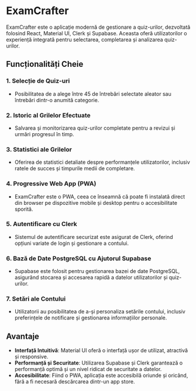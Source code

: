 # ExamCrafter

ExamCrafter este o aplicație modernă de gestionare a quiz-urilor, dezvoltată folosind React, Material UI, Clerk și Supabase. Aceasta oferă utilizatorilor o experiență integrată pentru selectarea, completarea și analizarea quiz-urilor.

## Funcționalități Cheie

### 1. Selecție de Quiz-uri
- Posibilitatea de a alege între 45 de întrebări selectate aleator sau întrebări dintr-o anumită categorie.

### 2. Istoric al Grilelor Efectuate
- Salvarea și monitorizarea quiz-urilor completate pentru a revizui și urmări progresul în timp.

### 3. Statistici ale Grilelor
- Oferirea de statistici detaliate despre performanțele utilizatorilor, inclusiv ratele de succes și timpurile medii de completare.

### 4. Progressive Web App (PWA)
- ExamCrafter este o PWA, ceea ce înseamnă că poate fi instalată direct din browser pe dispozitive mobile și desktop pentru o accesibilitate sporită.

### 5. Autentificare cu Clerk
- Sistemul de autentificare securizat este asigurat de Clerk, oferind opțiuni variate de login și gestionare a contului.

### 6. Bază de Date PostgreSQL cu Ajutorul Supabase
- Supabase este folosit pentru gestionarea bazei de date PostgreSQL, asigurând stocarea și accesarea rapidă a datelor utilizatorilor și quiz-urilor.

### 7. Setări ale Contului
- Utilizatorii au posibilitatea de a-și personaliza setările contului, inclusiv preferințele de notificare și gestionarea informațiilor personale.

## Avantaje

- **Interfață Intuitivă**: Material UI oferă o interfață ușor de utilizat, atractivă și responsive.
- **Performanță și Securitate**: Utilizarea Supabase și Clerk garantează o performanță optimă și un nivel ridicat de securitate a datelor.
- **Accesibilitate**: Fiind o PWA, aplicația este accesibilă oriunde și oricând, fără a fi necesară descărcarea dintr-un app store.